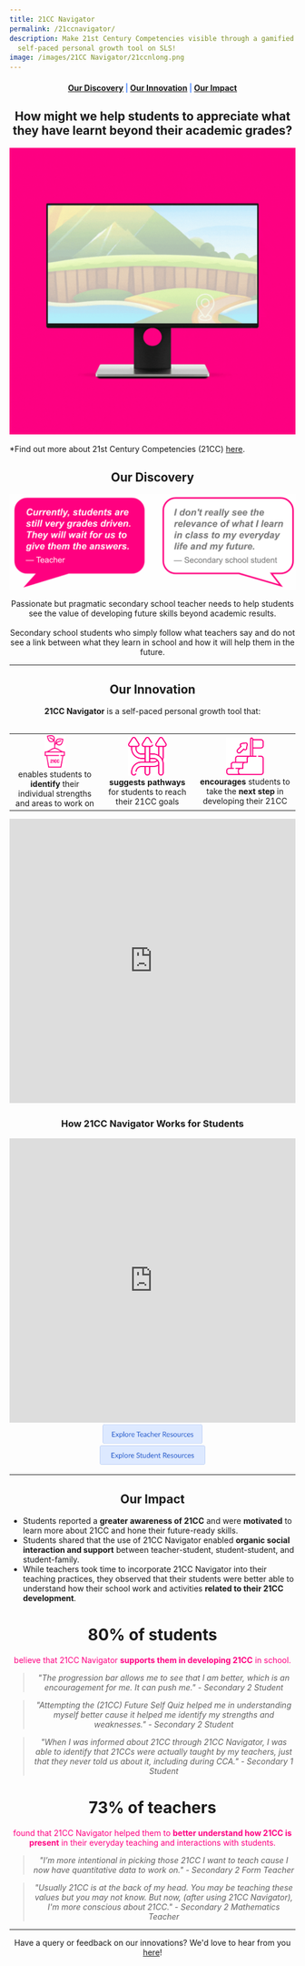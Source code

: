 ```yaml
---
title: 21CC Navigator
permalink: /21ccnavigator/
description: Make 21st Century Competencies visible through a gamified
  self-paced personal growth tool on SLS!
image: /images/21CC Navigator/21ccnlong.png
---
```

<center><h4 style="color:#578ffe;"><a href="#discovery">Our Discovery</a>  |  <a href="#innovation">Our Innovation</a>  |  <a href="#impact">Our Impact</a></h4></center>

<center><h2>How might we help students to appreciate what they have learnt beyond their academic grades?</h2></center>

![21CC Navigator Featured Image](/images/21CC%20Navigator/21cc%20navigator%20featured%20image%20cotf.gif)

*Find out more about 21st Century Competencies (21CC) <a href="https://www.moe.gov.sg/education-in-sg/21st-century-competencies" target="_blank" rel="noopener noreferrer">here</a>.

<center><h2 id="discovery">Our Discovery</h2></center>

![Why 21CC Navigator?](/images/21CC%20Navigator/why%2021cc%20navigator%202.png)

<center>Passionate but pragmatic secondary school teacher needs to help students see the value of developing future skills beyond academic results. 
<br><br>
Secondary school students who simply follow what teachers say and do not see a link between what they learn in school and how it will help them in the future.
</center>

-----------------

<center><h2 id="innovation">Our Innovation</h2></center>
<center><b>21CC Navigator</b> is a self-paced personal growth tool that:<br><br>
<div style="overflow-x:auto;">
<table>
	<tbody>
		<tr>
			<td style="text-align: center"><img style="width:25%" src="/images/21CC%20Navigator/identify%20growth.png"><br>enables students to <b>identify</b> their individual strengths and areas to work on</td>
			<td style="text-align: center"><img style="width:45%" src="/images/21CC%20Navigator/pathways.png"><br><b>suggests pathways</b> for students to reach their 21CC goals</td>
			<td style="text-align: center"><img style="width:40%" src="/images/21CC%20Navigator/next%20step.png"><br><b>encourages</b> students to take the <b>next step</b> in developing their 21CC</td>
		</tr>
	</tbody>
</table>
</div>
</center>

<iframe src="https://docs.google.com/presentation/d/e/2PACX-1vT3xM89P0zP9ee_tJjvx0YzCmjOI37YJXhzfWSiBoBsucny26-QTLW0uChitikWWA/embed?start=true&amp;loop=true&amp;delayms=5000" frameborder="0" width="100%" height="500" allowfullscreen="true"></iframe>

<center><h3>How 21CC Navigator Works for Students</h3></center>

<iframe src="https://docs.google.com/presentation/d/e/2PACX-1vQMuTCMlD7MhpAnjw3OD6eHkxe6zqPLePSYu7_bwSu4SwLytFrLRSA6ET_aB8hkBg/embed?start=false&amp;loop=true&amp;delayms=10000" frameborder="0" width="100%" height="500" allowfullscreen="true"></iframe>

<center><a rel="noopener noreferrer" target="_blank" href="/21ccnavigator/teacher"><img style="width:35%; display: inline;" src="/images/Buttons/Explore%20Teacher%20Resources.png"></a></center><center><a rel="noopener noreferrer" target="_blank" href="/21ccnavigator/student"><img style="width:37%; display: inline;" src="/images/Buttons/explore%20student%20resources.png"></a></center>

------------------

<center><h2 id="impact">Our Impact</h2></center>

<ul>
	<li>Students reported a <b>greater awareness of 21CC</b> and were <b>motivated</b> to learn more about 21CC and hone their future-ready skills.</li>
	<li>Students shared that the use of 21CC Navigator enabled <b>organic social interaction and support</b> between teacher-student, student-student, and student-family.</li>
		<li>While teachers took time to incorporate 21CC Navigator into their teaching practices, they observed that their students were better able to understand how their school work and activities <b>related to their 21CC development</b>.</li>
	</ul>

<center><h1>80% of students</h1></center>
<center><p style="color:#ff0082;">believe that 21CC Navigator <b>supports them in developing 21CC</b> in school.</p></center>
	
<center><blockquote><i>"The progression bar allows me to see that I am better, which is an encouragement for me. It can push me." - Secondary 2 Student</i></blockquote></center>

<center><blockquote><i>"Attempting the (21CC) Future Self Quiz helped me in understanding myself better cause it helped me identify my strengths and weaknesses." - Secondary 2 Student</i></blockquote></center>

<center><blockquote><i>"When I was informed about 21CC through 21CC Navigator, I was able to identify that 21CCs were actually taught by my teachers, just that they never told us about it, including during CCA." - Secondary 1 Student</i></blockquote></center>

<center><h1>73% of teachers</h1></center>
<center><p style="color:#ff0082;">found that 21CC Navigator helped them to <b>better understand how 21CC is present</b> in their everyday teaching and interactions with students.</p></center>

<center><blockquote><i>"I’m more intentional in picking those 21CC I want to teach cause I now have quantitative data to work on." - Secondary 2 Form Teacher</i></blockquote></center>

<center><blockquote><i>"Usually 21CC is at the back of my head. You may be teaching these values but you may not know. But now, (after using 21CC Navigator), I'm more conscious about 21CC." - Secondary 2 Mathematics Teacher</i></blockquote></center>

--------

<center>Have a query or feedback on our innovations? We'd love to hear from you <a rel="noopener noreferrer" target="_blank" href="/contact">here</a>!</center>